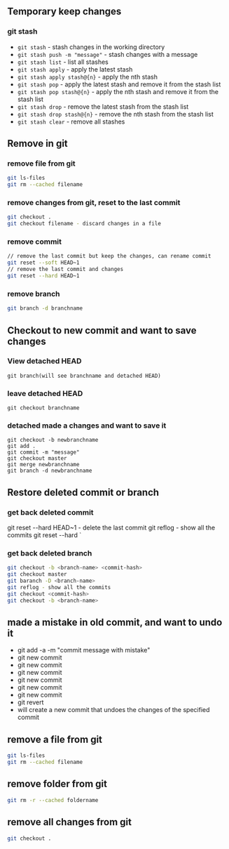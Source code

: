 ## Temporary keep changes

### git stash

- `git stash` - stash changes in the working directory
- `git stash push -m "message"` - stash changes with a message
- `git stash list` - list all stashes
- `git stash apply` - apply the latest stash
- `git stash apply stash@{n}` - apply the nth stash
- `git stash pop` - apply the latest stash and remove it from the stash list
- `git stash pop stash@{n}` - apply the nth stash and remove it from the stash list
- `git stash drop` - remove the latest stash from the stash list
- `git stash drop stash@{n}` - remove the nth stash from the stash list
- `git stash clear` - remove all stashes

## Remove in git

### remove file from git

```bash
git ls-files
git rm --cached filename
```

### remove changes from git, reset to the last commit

```bash
git checkout .
git checkout filename - discard changes in a file
```

### remove commit

```bash
// remove the last commit but keep the changes, can rename commit
git reset --soft HEAD~1
// remove the last commit and changes
git reset --hard HEAD~1
```

### remove branch

```bash
git branch -d branchname
```

## Checkout to new commit and want to save changes

### View detached HEAD

```
git branch(will see branchname and detached HEAD)
```

### leave detached HEAD

```
git checkout branchname
```

### detached made a changes and want to save it

```
git checkout -b newbranchname
git add .
git commit -m "message"
git checkout master
git merge newbranchname
git branch -d newbranchname
```

## Restore deleted commit or branch

### get back deleted commit

git reset --hard HEAD~1 - delete the last commit
git reflog - show all the commits
git reset --hard <commit-hash>`

### get back deleted branch

```bash
git checkout -b <branch-name> <commit-hash>
git checkout master
git baranch -D <branch-name>
git reflog - show all the commits
git checkout <commit-hash>
git checkout -b <branch-name>

```

## made a mistake in old commit, and want to undo it

- git add -a -m "commit message with mistake"
- git new commit
- git new commit
- git new commit
- git new commit
- git new commit
- git new commit
- git revert <commit hash>
- will create a new commit that undoes the changes of the specified commit

## remove a file from git
```bash
git ls-files
git rm --cached filename
```

## remove folder from git
```bash
git rm -r --cached foldername
```

## remove all changes from git
```bash
git checkout .
```

